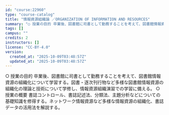```yaml
---
id: "course:22960"
type: "course-catalog"
title: "情報資源組織論 ／ORGANIZATION OF INFORMATION AND RESOURCES"
summary: "○ 授業の目的 卒業後、図書館に司書として勤務することを考えて、図書館情報資源の組織化について学習する。図書・逐次刊行物など多様な図書館情報資源の組織化の理論と技術について学修し、情報資源組織演習での学習に備える。 ○ 授業の概要 書誌コン…"
tags: []
campus: ""
credits: 2
instructors: []
license: "CC-BY-4.0"
version:
  created_at: "2025-10-09T03:48:57Z"
  updated_at: "2025-10-09T03:48:57Z"
---
```

○ 授業の目的 卒業後、図書館に司書として勤務することを考えて、図書館情報資源の組織化について学習する。図書・逐次刊行物など多様な図書館情報資源の組織化の理論と技術について学修し、情報資源組織演習での学習に備える。 ○ 授業の概要 書誌コントロール、書誌記述法、分類法、主題分析などについての基礎知識を修得する。ネットワーク情報資源など多様な情報資源の組織化、書誌データの活用法を解説する。

